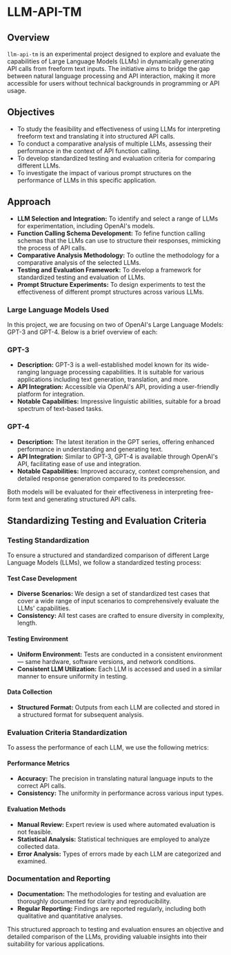 # LLM-API-TM

## Overview
`llm-api-tm` is an experimental project designed to explore and evaluate the capabilities of Large Language Models (LLMs) in dynamically generating API calls from freeform text inputs. The initiative aims to bridge the gap between natural language processing and API interaction, making it more accessible for users without technical backgrounds in programming or API usage.

## Objectives
- To study the feasibility and effectiveness of using LLMs for interpreting freeform text and translating it into structured API calls.
- To conduct a comparative analysis of multiple LLMs, assessing their performance in the context of API function calling.
- To develop standardized testing and evaluation criteria for comparing different LLMs.
- To investigate the impact of various prompt structures on the performance of LLMs in this specific application.

## Approach
- **LLM Selection and Integration:** To identify and select a range of LLMs for experimentation, including OpenAI's models.
- **Function Calling Schema Development:** To fefine function calling schemas that the LLMs can use to structure their responses, mimicking the process of API calls.
- **Comparative Analysis Methodology:** To outline the methodology for a comparative analysis of the selected LLMs.
- **Testing and Evaluation Framework:** To develop a framework for standardized testing and evaluation of LLMs.
- **Prompt Structure Experiments:** To design experiments to test the effectiveness of different prompt structures across various LLMs.

### Large Language Models Used

In this project, we are focusing on two of OpenAI's Large Language Models: GPT-3 and GPT-4. Below is a brief overview of each:
### GPT-3
- **Description:** GPT-3 is a well-established model known for its wide-ranging language processing capabilities. It is suitable for various applications including text generation, translation, and more.
- **API Integration:** Accessible via OpenAI's API, providing a user-friendly platform for integration.
- **Notable Capabilities:** Impressive linguistic abilities, suitable for a broad spectrum of text-based tasks.

### GPT-4
- **Description:** The latest iteration in the GPT series, offering enhanced performance in understanding and generating text.
- **API Integration:** Similar to GPT-3, GPT-4 is available through OpenAI's API, facilitating ease of use and integration.
- **Notable Capabilities:** Improved accuracy, context comprehension, and detailed response generation compared to its predecessor.

Both models will be evaluated for their effectiveness in interpreting free-form text and generating structured API calls.
  
## Standardizing Testing and Evaluation Criteria

### Testing Standardization

To ensure a structured and standardized comparison of different Large Language Models (LLMs), we follow a standardized testing process:

#### Test Case Development
- **Diverse Scenarios:** We design a set of standardized test cases that cover a wide range of input scenarios to comprehensively evaluate the LLMs' capabilities.
- **Consistency:** All test cases are crafted to ensure diversity in complexity, length.

#### Testing Environment
- **Uniform Environment:** Tests are conducted in a consistent environment — same hardware, software versions, and network conditions.
- **Consistent LLM Utilization:** Each LLM is accessed and used in a similar manner to ensure uniformity in testing.

#### Data Collection
- **Structured Format:** Outputs from each LLM are collected and stored in a structured format for subsequent analysis.

### Evaluation Criteria Standardization

To assess the performance of each LLM, we use the following metrics:

#### Performance Metrics
- **Accuracy:** The precision in translating natural language inputs to the correct API calls.
- **Consistency:** The uniformity in performance across various input types.

#### Evaluation Methods
- **Manual Review:** Expert review is used where automated evaluation is not feasible.
- **Statistical Analysis:** Statistical techniques are employed to analyze collected data.
- **Error Analysis:** Types of errors made by each LLM are categorized and examined.

### Documentation and Reporting

- **Documentation:** The methodologies for testing and evaluation are thoroughly documented for clarity and reproducibility.
- **Regular Reporting:** Findings are reported regularly, including both qualitative and quantitative analyses.

This structured approach to testing and evaluation ensures an objective and detailed comparison of the LLMs, providing valuable insights into their suitability for various applications.


